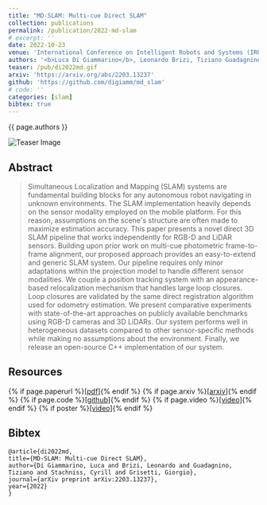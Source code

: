 ```yaml
---
title: "MD-SLAM: Multi-cue Direct SLAM"
collection: publications
permalink: /publication/2022-md-slam
# excerpt: ''
date: 2022-10-23
venue: 'International Conference on Intelligent Robots and Systems (IROS) (just accepted)'
authors: '<b>Luca Di Giammarino</b>, Leonardo Brizi, Tiziano Guadagnino, Cyrill Stachniss, Giorgio Grisetti'
teaser: /pub/di2022md.gif
arxiv: 'https://arxiv.org/abs/2203.13237'
github: 'https://github.com/digiamm/md_slam'
# code: ''
categories: [slam]
bibtex: true
---
```


{{ page.authors }}

<img class="pub_teaser" src="../images/pub/di2022md.gif" alt="Teaser Image" title="teaser" />

## Abstract

> Simultaneous Localization and Mapping (SLAM) systems are fundamental building blocks for any autonomous robot navigating in unknown environments. The SLAM implementation heavily depends on the sensor modality employed on the mobile platform. For this reason, assumptions on the scene's structure are often made to maximize estimation accuracy. This paper presents a novel direct 3D SLAM pipeline that works independently for RGB-D and LiDAR sensors. Building upon prior work on multi-cue photometric frame-to-frame alignment, our proposed approach provides an easy-to-extend and generic SLAM system. Our pipeline requires only minor adaptations within the projection model to handle different sensor modalities. We couple a position tracking system with an appearance-based relocalization mechanism that handles large loop closures. Loop closures are validated by the same direct registration algorithm used for odometry estimation. We present comparative experiments with state-of-the-art approaches on publicly available benchmarks using RGB-D cameras and 3D LiDARs. Our system performs well in heterogeneous datasets compared to other sensor-specific methods while making no assumptions about the environment. Finally, we release an open-source C++ implementation of our system.


## Resources

{% if page.paperurl %}<a href=" {{ page.paperurl }} ">[pdf]</a>{% endif %} {% if page.arxiv %}<a href=" {{ page.arxiv }} ">[arxiv]</a>{% endif %} {% if page.code %}<a href=" {{ page.code }} ">[github]</a>{% endif %} {% if page.video %}<a href=" {{ page.video }} ">[video]</a>{% endif %} {% if poster %}<a href=" {{ page.poster }} ">[video]</a>{% endif %}

## Bibtex 
    @article{di2022md,
    title={MD-SLAM: Multi-cue Direct SLAM},
    author={Di Giammarino, Luca and Brizi, Leonardo and Guadagnino, Tiziano and Stachniss, Cyrill and Grisetti, Giorgio},
    journal={arXiv preprint arXiv:2203.13237},
    year={2022}
    }